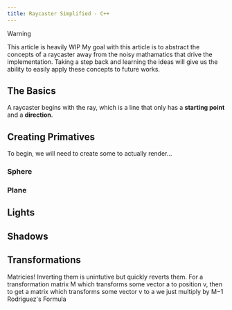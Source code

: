```yaml
---
title: Raycaster Simplified - C++
---
```

> [!WARNING]
> This article is heavily WIP
My goal with this article is to abstract the concepts of a raycaster away from the noisy mathamatics that drive the implementation. Taking a step back and learning the ideas will give us the ability to easily apply these concepts to future works. 
## The Basics
A raycaster begins with the ray, which is a line that only has a **starting point** and a **direction**.
## Creating Primatives
To begin, we will need to create some to actually render... 
### Sphere

### Plane
## Lights
## Shadows
## Transformations
Matricies! Inverting them is unintutive but quickly reverts them. For a transformation matrix M which transforms some vector a to position v, then to get a matrix which transforms some vector v to a we just multiply by M−1
Rodriguez's Formula
